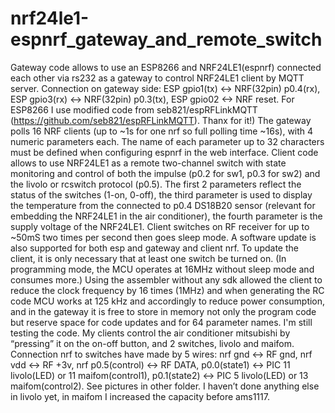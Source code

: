 # nrf24le1-espnrf_gateway_and_remote_switch

  Gateway code allows to use an ESP8266 and NRF24LE1(espnrf) connected each other via rs232 as a gateway to control NRF24LE1 client
by MQTT server. Connection on gateway side: ESP gpio1(tx) <-> NRF(32pin) p0.4(rx), ESP gpio3(rx) <-> NRF(32pin) p0.3(tx),
ESP gpio02 <-> NRF reset.
  For ESP8266 I use modified code from seb821/espRFLinkMQTT (https://github.com/seb821/espRFLinkMQTT). Thanx for it!)
  The gateway polls 16 NRF clients (up to ~1s for one nrf so full polling time ~16s), with 4 numeric parameters each. The name of
each parameter up to 32 characters must be defined when configuring espnrf  in the web interface.
  Client code allows to use NRF24LE1 as a remote two-channel switch with state monitoring and control of both the impulse (p0.2 for sw1,
p0.3 for sw2) and the livolo or rcswitch protocol (p0.5). The first 2 parameters reflect the status of the switches (1-on, 0-off),
the third parameter is used to display the temperature from the connected to p0.4 DS18B20 sensor (relevant for embedding the NRF24LE1
in the air conditioner), the fourth parameter is the supply voltage of the NRF24LE1. Client switches on RF receiver for up to ~50mS
two times per second then goes sleep mode. A software update is also supported for both esp and gateway and client nrf. To update
the client, it is only necessary that at least one switch be turned on. (In programming mode, the MCU operates at 16MHz without
sleep mode and consumes more.)
  Using the assembler without any sdk allowed the client to reduce the clock frequency by 16 times (1MHz) and when generating the
RC code MCU works at 125 kHz and accordingly to reduce power consumption, and in the gateway it is free to store in memory not only
the program code but reserve space for code updates and for 64 parameter names. I'm still testing the code. My clients control
the air conditioner mitsubishi by “pressing” it on the on-off button, and 2 switches, livolo and maifom. Connection nrf to switches
have made by 5 wires: nrf gnd <-> RF gnd, nrf vdd <-> RF +3v,  nrf p0.5(control) <-> RF DATA, p0.0(state1) <-> PIC 11 livolo(LED)
or 11 maifom(control1), p0.1(state2) <-> PIC 5 livolo(LED) or 13 maifom(control2). See pictures in other folder. I haven’t done
anything else in livolo yet, in maifom I increased the capacity before ams1117.

